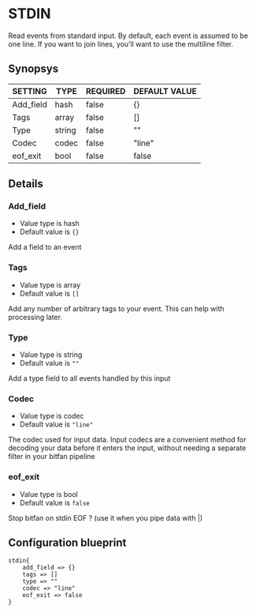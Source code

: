 # STDIN
Read events from standard input.
By default, each event is assumed to be one line. If you want to join lines, you’ll want to use the multiline filter.

## Synopsys


|  SETTING  |  TYPE  | REQUIRED | DEFAULT VALUE |
|-----------|--------|----------|---------------|
| Add_field | hash   | false    | {}            |
| Tags      | array  | false    | []            |
| Type      | string | false    | ""            |
| Codec     | codec  | false    | "line"        |
| eof_exit  | bool   | false    | false         |


## Details

### Add_field
* Value type is hash
* Default value is `{}`

Add a field to an event

### Tags
* Value type is array
* Default value is `[]`

Add any number of arbitrary tags to your event.
This can help with processing later.

### Type
* Value type is string
* Default value is `""`

Add a type field to all events handled by this input

### Codec
* Value type is codec
* Default value is `"line"`

The codec used for input data. Input codecs are a convenient method for decoding
your data before it enters the input, without needing a separate filter in your bitfan pipeline

### eof_exit
* Value type is bool
* Default value is `false`

Stop bitfan on stdin EOF ? (use it when you pipe data with |)



## Configuration blueprint

```
stdin{
	add_field => {}
	tags => []
	type => ""
	codec => "line"
	eof_exit => false
}
```
